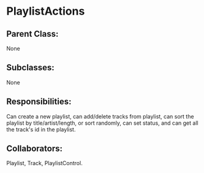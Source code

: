 # PlaylistActions

## Parent Class:
None

## Subclasses:
None

## Responsibilities:
Can create a new playlist, can add/delete tracks from playlist, can sort the playlist by 
title/artist/length, or sort randomly, can set status, and can get all the track's id in the 
playlist.

## Collaborators:
Playlist, Track, PlaylistControl.
